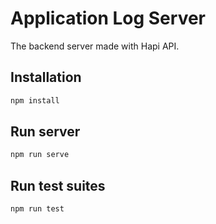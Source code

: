 # Application Log Server

The backend server made with Hapi API.

## Installation

```bash
npm install 
```

##  Run server

```bash
npm run serve 
```

## Run test suites

```bash
npm run test 
```